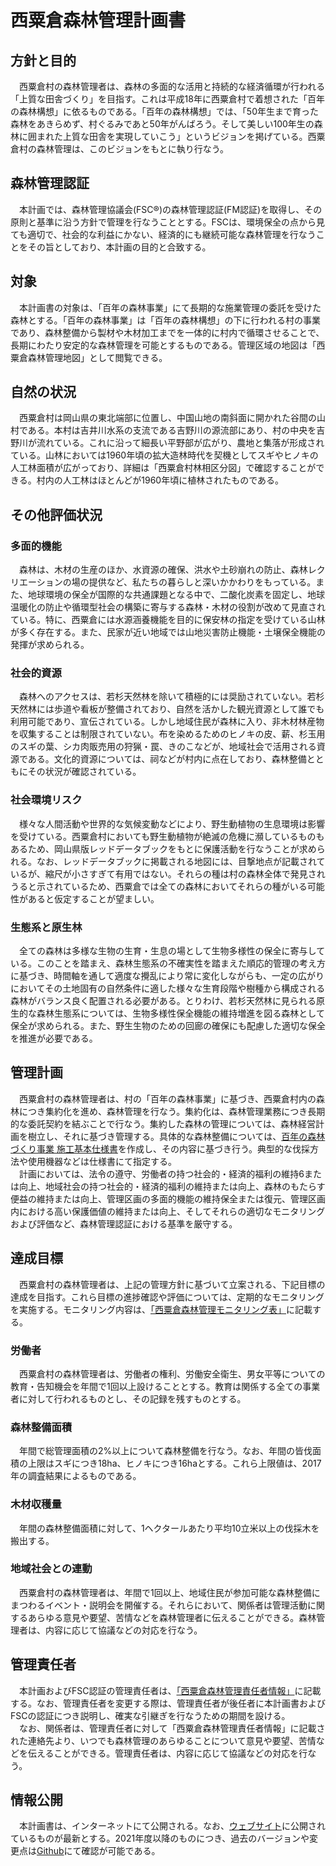 # 西粟倉森林管理計画書

## 方針と目的
　西粟倉村の森林管理者は、森林の多面的な活用と持続的な経済循環が行われる「上質な田舎づくり」を目指す。これは平成18年に西粟倉村で着想された「百年の森林構想」に依るものである。「百年の森林構想」では、「50年生まで育った森林をあきらめず、村ぐるみであと50年がんばろう。そして美しい100年生の森林に囲まれた上質な田舎を実現していこう」というビジョンを掲げている。西粟倉村の森林管理は、このビジョンをもとに執り行なう。  

## 森林管理認証
　本計画では、森林管理協議会(FSC®)の森林管理認証(FM認証)を取得し、その原則と基準に沿う方針で管理を行なうこととする。FSCは、環境保全の点から見ても適切で、社会的な利益にかない、経済的にも継続可能な森林管理を行なうことをその旨としており、本計画の目的と合致する。  

## 対象
　本計画書の対象は、「百年の森林事業」にて長期的な施業管理の委託を受けた森林とする。「百年の森林事業」は「百年の森林構想」の下に行われる村の事業であり、森林整備から製材や木材加工までを一体的に村内で循環させることで、長期にわたり安定的な森林管理を可能とするものである。管理区域の地図は「西粟倉森林管理地図」として閲覧できる。  

## 自然の状況
　西粟倉村は岡山県の東北端部に位置し、中国山地の南斜面に開かれた谷間の山村である。本村は吉井川水系の支流である吉野川の源流部にあり、村の中央を吉野川が流れている。これに沿って細長い平野部が広がり、農地と集落が形成されている。山林においては1960年頃の拡大造林時代を契機としてスギやヒノキの人工林面積が広がっており、詳細は「西粟倉村林相区分図」で確認することができる。村内の人工林はほとんどが1960年頃に植林されたものである。  

## その他評価状況
### 多面的機能
　森林は、木材の生産のほか、水資源の確保、洪水や土砂崩れの防止、森林レクリエーションの場の提供など、私たちの暮らしと深いかかわりをもっている。また、地球環境の保全が国際的な共通課題となる中で、二酸化炭素を固定し、地球温暖化の防止や循環型社会の構築に寄与する森林・木材の役割が改めて見直されている。特に、西粟倉には水源涵養機能を目的に保安林の指定を受けている山林が多く存在する。また、民家が近い地域では山地災害防止機能・土壌保全機能の発揮が求められる。  

### 社会的資源
　森林へのアクセスは、若杉天然林を除いて積極的には奨励されていない。若杉天然林には歩道や看板が整備されており、自然を活かした観光資源として誰でも利用可能であり、宣伝されている。しかし地域住民が森林に入り、非木材林産物を収集することは制限されていない。布を染めるためのヒノキの皮、薪、杉玉用のスギの葉、シカ肉販売用の狩猟・罠、きのこなどが、地域社会で活用される資源である。文化的資源については、祠などが村内に点在しており、森林整備とともにその状況が確認されている。  

### 社会環境リスク
　様々な人間活動や世界的な気候変動などにより、野生動植物の生息環境は影響を受けている。西粟倉村においても野生動植物が絶滅の危機に瀕しているものもあるため、岡山県版レッドデータブックをもとに保護活動を行なうことが求められる。なお、レッドデータブックに掲載される地図には、目撃地点が記載されているが、縮尺が小さすぎて有用ではない。それらの種は村の森林全体で発見されうると示されているため、西粟倉では全ての森林においてそれらの種がいる可能性があると仮定することが望ましい。  

### 生態系と原生林
　全ての森林は多様な生物の生育・生息の場として生物多様性の保全に寄与している。このことを踏まえ、森林生態系の不確実性を踏まえた順応的管理の考え方に基づき、時間軸を通して適度な攪乱により常に変化しながらも、一定の広がりにおいてその土地固有の自然条件に適した様々な生育段階や樹種から構成される森林がバランス良く配置される必要がある。とりわけ、若杉天然林に見られる原生的な森林生態系については、生物多様性保全機能の維持増進を図る森林として保全が求められる。また、野生生物のための回廊の確保にも配慮した適切な保全を推進が必要である。  

## 管理計画
　西粟倉村の森林管理者は、村の「百年の森林事業」に基づき、西粟倉村内の森林につき集約化を進め、森林管理を行なう。集約化は、森林管理業務につき長期的な委託契約を結ぶことで行なう。集約した森林の管理については、森林経営計画を樹立し、それに基づき管理する。具体的な森林整備については、[百年の森林づくり事業 施工基本仕様書](https://hyakumori.github.io/Nishiawakura_FM_Documents/hyakumorispecs)を作成し、その内容に基づき行う。典型的な伐採方法や使用機器などは仕様書にて指定する。  
　計画においては、法令の遵守、労働者の持つ社会的・経済的福利の維持6または向上、地域社会の持つ社会的・経済的福利の維持または向上、森林のもたらす便益の維持または向上、管理区画の多面的機能の維持保全または復元、管理区画内における高い保護価値の維持または向上、そしてそれらの適切なモニタリングおよび評価など、森林管理認証における基準を厳守する。  

## 達成目標
　西粟倉村の森林管理者は、上記の管理方針に基づいて立案される、下記目標の達成を目指す。これら目標の進捗確認や評価については、定期的なモニタリングを実施する。モニタリング内容は、[「西粟倉森林管理モニタリング表」](https://hyakumori.github.io/Nishiawakura_FM_Documents/monitoringsheet)に記載する。  

### 労働者
　西粟倉村の森林管理者は、労働者の権利、労働安全衛生、男女平等についての教育・告知機会を年間で1回以上設けることとする。教育は関係する全ての事業者に対して行われるものとし、その記録を残すものとする。  

### 森林整備面積
　年間で総管理面積の2%以上について森林整備を行なう。なお、年間の皆伐面積の上限はスギにつき18ha、ヒノキにつき16haとする。これら上限値は、2017年の調査結果によるものである。  

### 木材収穫量
　年間の森林整備面積に対して、1ヘクタールあたり平均10立米以上の伐採木を搬出する。  

### 地域社会との連動
　西粟倉村の森林管理者は、年間で1回以上、地域住民が参加可能な森林整備にまつわるイベント・説明会を開催する。それらにおいて、関係者は管理活動に関するあらゆる意見や要望、苦情などを森林管理者に伝えることができる。森林管理者は、内容に応じて協議などの対応を行なう。  

## 管理責任者
　本計画およびFSC認証の管理責任者は、[「西粟倉森林管理責任者情報」](https://hyakumori.github.io/Nishiawakura_FM_Documents/managerinfo)に記載する。なお、管理責任者を変更する際は、管理責任者が後任者に本計画書およびFSCの認証につき説明し、確実な引継ぎを行なうための期間を設ける。  
　なお、関係者は、管理責任者に対して「西粟倉森林管理責任者情報」に記載された連絡先より、いつでも森林管理のあらゆることについて意見や要望、苦情などを伝えることができる。管理責任者は、内容に応じて協議などの対応を行なう。  

## 情報公開
　本計画書は、インターネットにて公開される。なお、[ウェブサイト](https://hyakumori.github.io/Nishiawakura_FM_Documents/forestmanagementplan)に公開されているものが最新とする。2021年度以降のものにつき、過去のバージョンや変更点は[Github](https://github.com/hyakumori/Nishiawakura_FM_Documents/blob/main/forestmanagementplan.md)にて確認が可能である。  
